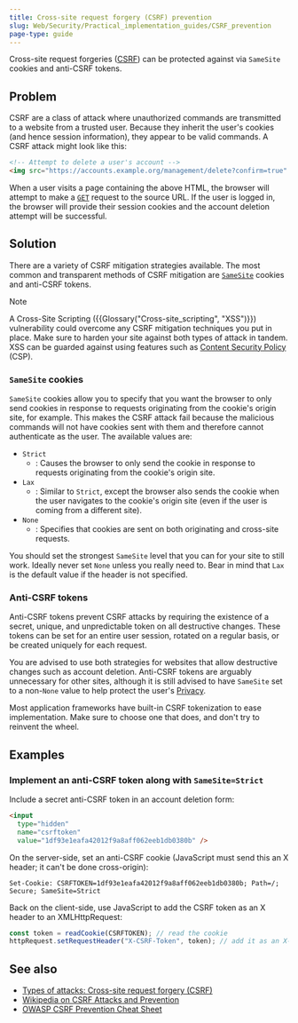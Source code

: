 ```yaml
---
title: Cross-site request forgery (CSRF) prevention
slug: Web/Security/Practical_implementation_guides/CSRF_prevention
page-type: guide
---
```




Cross-site request forgeries ([CSRF](/Glossary/CSRF)) can be protected against via `SameSite` cookies and anti-CSRF tokens.

## Problem

CSRF are a class of attack where unauthorized commands are transmitted to a website from a trusted user. Because they inherit the user's cookies (and hence session information), they appear to be valid commands. A CSRF attack might look like this:

```html
<!-- Attempt to delete a user's account -->
<img src="https://accounts.example.org/management/delete?confirm=true" />
```

When a user visits a page containing the above HTML, the browser will attempt to make a [`GET`](/Web/HTTP/Methods/GET) request to the source URL. If the user is logged in, the browser will provide their session cookies and the account deletion attempt will be successful.

## Solution

There are a variety of CSRF mitigation strategies available. The most common and transparent methods of CSRF mitigation are [`SameSite`](/Web/HTTP/Cookies#controlling_third-party_cookies_with_samesite) cookies and anti-CSRF tokens.

> [!NOTE]
> A Cross-Site Scripting ({{Glossary("Cross-site_scripting", "XSS")}}) vulnerability could overcome any CSRF mitigation techniques you put in place. Make sure to harden your site against both types of attack in tandem. XSS can be guarded against using features such as [Content Security Policy](/Web/Security/Practical_implementation_guides/CSP) (CSP).

### `SameSite` cookies

`SameSite` cookies allow you to specify that you want the browser to only send cookies in response to requests originating from the cookie's origin site, for example. This makes the CSRF attack fail because the malicious commands will not have cookies sent with them and therefore cannot authenticate as the user. The available values are:

- `Strict`
  - : Causes the browser to only send the cookie in response to requests originating from the cookie's origin site.
- `Lax`
  - : Similar to `Strict`, except the browser also sends the cookie when the user navigates to the cookie's origin site (even if the user is coming from a different site).
- `None`
  - : Specifies that cookies are sent on both originating and cross-site requests.

You should set the strongest `SameSite` level that you can for your site to still work. Ideally never set `None` unless you really need to. Bear in mind that `Lax` is the default value if the header is not specified.

### Anti-CSRF tokens

Anti-CSRF tokens prevent CSRF attacks by requiring the existence of a secret, unique, and unpredictable token on all destructive changes. These tokens can be set for an entire user session, rotated on a regular basis, or be created uniquely for each request.

You are advised to use both strategies for websites that allow destructive changes such as account deletion. Anti-CSRF tokens are arguably unnecessary for other sites, although it is still advised to have `SameSite` set to a non-`None` value to help protect the user's [Privacy](/Web/Privacy).

Most application frameworks have built-in CSRF tokenization to ease implementation. Make sure to choose one that does, and don't try to reinvent the wheel.

## Examples

### Implement an anti-CSRF token along with `SameSite=Strict`

Include a secret anti-CSRF token in an account deletion form:

```html
<input
  type="hidden"
  name="csrftoken"
  value="1df93e1eafa42012f9a8aff062eeb1db0380b" />
```

On the server-side, set an anti-CSRF cookie (JavaScript must send this an X header; it can't be done cross-origin):

```http
Set-Cookie: CSRFTOKEN=1df93e1eafa42012f9a8aff062eeb1db0380b; Path=/; Secure; SameSite=Strict
```

Back on the client-side, use JavaScript to add the CSRF token as an X header to an XMLHttpRequest:

```js
const token = readCookie(CSRFTOKEN); // read the cookie
httpRequest.setRequestHeader("X-CSRF-Token", token); // add it as an X-CSRF-Token header
```

## See also

- [Types of attacks: Cross-site request forgery (CSRF)](/Web/Security/Types_of_attacks#cross-site_request_forgery_csrf)
- [Wikipedia on CSRF Attacks and Prevention](https://en.wikipedia.org/wiki/Cross-site_request_forgery#Prevention)
- [OWASP CSRF Prevention Cheat Sheet](https://cheatsheetseries.owasp.org/cheatsheets/Cross-Site_Request_Forgery_Prevention_Cheat_Sheet.html)
